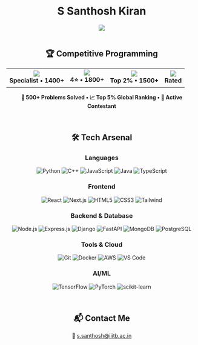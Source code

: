 <div align="center">

# S Santhosh Kiran

<img src="https://komarev.com/ghpvc/?username=santhosh&color=58a6ff&style=for-the-badge&label=PROFILE+VIEWS" />

</div>

<br/>

<div align="center">

## 🏆 Competitive Programming

<table>
<tr align="center">
<td><img src="https://img.shields.io/badge/Codeforces-1F8ACB?style=for-the-badge&logo=codeforces&logoColor=white"/><br/><b>Specialist • 1400+</b></td>
<td><img src="https://img.shields.io/badge/CodeChef-5B4638?style=for-the-badge&logo=codechef&logoColor=white"/><br/><b>4⭐ • 1800+</b></td>
<td><img src="https://img.shields.io/badge/LeetCode-FFA116?style=for-the-badge&logo=leetcode&logoColor=black"/><br/><b>Top 2% • 1500+</b></td>
<td><img src="https://img.shields.io/badge/AtCoder-000000?style=for-the-badge"/><br/><b>Rated</b></td>
</tr>
</table>

**🎯 500+ Problems Solved  •  📈 Top 5% Global Ranking  •  🚀 Active Contestant**

</div>

<br/>

<div align="center">

## 🛠️ Tech Arsenal

### Languages
![Python](https://img.shields.io/badge/Python-3776AB?style=for-the-badge&logo=python&logoColor=white)
![C++](https://img.shields.io/badge/C++-00599C?style=for-the-badge&logo=cplusplus&logoColor=white)
![JavaScript](https://img.shields.io/badge/JavaScript-F7DF1E?style=for-the-badge&logo=javascript&logoColor=black)
![Java](https://img.shields.io/badge/Java-ED8B00?style=for-the-badge&logo=openjdk&logoColor=white)
![TypeScript](https://img.shields.io/badge/TypeScript-3178C6?style=for-the-badge&logo=typescript&logoColor=white)

### Frontend
![React](https://img.shields.io/badge/React-20232A?style=for-the-badge&logo=react&logoColor=61DAFB)
![Next.js](https://img.shields.io/badge/Next.js-000000?style=for-the-badge&logo=nextdotjs&logoColor=white)
![HTML5](https://img.shields.io/badge/HTML5-E34F26?style=for-the-badge&logo=html5&logoColor=white)
![CSS3](https://img.shields.io/badge/CSS3-1572B6?style=for-the-badge&logo=css3&logoColor=white)
![Tailwind](https://img.shields.io/badge/Tailwind_CSS-38B2AC?style=for-the-badge&logo=tailwind-css&logoColor=white)

### Backend & Database
![Node.js](https://img.shields.io/badge/Node.js-43853D?style=for-the-badge&logo=node.js&logoColor=white)
![Express.js](https://img.shields.io/badge/Express.js-404D59?style=for-the-badge&logo=express&logoColor=white)
![Django](https://img.shields.io/badge/Django-092E20?style=for-the-badge&logo=django&logoColor=white)
![FastAPI](https://img.shields.io/badge/FastAPI-005571?style=for-the-badge&logo=fastapi&logoColor=white)
![MongoDB](https://img.shields.io/badge/MongoDB-4EA94B?style=for-the-badge&logo=mongodb&logoColor=white)
![PostgreSQL](https://img.shields.io/badge/PostgreSQL-316192?style=for-the-badge&logo=postgresql&logoColor=white)

### Tools & Cloud
![Git](https://img.shields.io/badge/Git-F05032?style=for-the-badge&logo=git&logoColor=white)
![Docker](https://img.shields.io/badge/Docker-2496ED?style=for-the-badge&logo=docker&logoColor=white)
![AWS](https://img.shields.io/badge/Amazon_AWS-232F3E?style=for-the-badge&logo=amazon-aws&logoColor=white)
![VS Code](https://img.shields.io/badge/Visual_Studio_Code-0078D4?style=for-the-badge&logo=visual%20studio%20code&logoColor=white)

### AI/ML
![TensorFlow](https://img.shields.io/badge/TensorFlow-FF6B00?style=for-the-badge&logo=tensorflow&logoColor=white)
![PyTorch](https://img.shields.io/badge/PyTorch-EE4C2C?style=for-the-badge&logo=pytorch&logoColor=white)
![scikit-learn](https://img.shields.io/badge/scikit--learn-F7931E?style=for-the-badge&logo=scikit-learn&logoColor=white)

</div>

<br/>

<div align="center">

## 📬 Contact Me  

📧 <a href="mailto:s.santhosh@iiitb.ac.in">s.santhosh@iiitb.ac.in</a>

</div>
